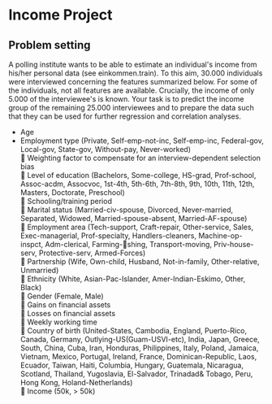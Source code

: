 # Income Project

## Problem setting
A polling institute wants to be able to estimate an individual's income from his/her personal
data (see einkommen.train). To this aim, 30.000 individuals were interviewed concerning
the features summarized below. For some of the individuals, not all features are
available. Crucially, the income of only 5.000 of the interviewee's is known.
Your task is to predict the income group of the remaining 25.000 interviewees and to
prepare the data such that they can be used for further regression and correlation analyses. <Br/>
* Age <Br/>
* Employment type (Private, Self-emp-not-inc, Self-emp-inc, Federal-gov, Local-gov,
State-gov, Without-pay, Never-worked) <Br/>
 Weighting factor to compensate for an interview-dependent selection bias <Br/>
 Level of education (Bachelors, Some-college, HS-grad, Prof-school, Assoc-acdm, Assocvoc,
1st-4th, 5th-6th, 7th-8th, 9th, 10th, 11th, 12th, Masters, Doctorate, Preschool) <Br/>
 Schooling/training period <Br/>
 Marital status (Married-civ-spouse, Divorced, Never-married, Separated, Widowed,
Married-spouse-absent, Married-AF-spouse) <Br/>
 Employment area (Tech-support, Craft-repair, Other-service, Sales, Exec-managerial,
Prof-specialty, Handlers-cleaners, Machine-op-inspct, Adm-clerical, Farming-shing,
Transport-moving, Priv-house-serv, Protective-serv, Armed-Forces) <Br/>
 Partnership (Wife, Own-child, Husband, Not-in-family, Other-relative, Unmarried) <Br/>
 Ethnicity (White, Asian-Pac-Islander, Amer-Indian-Eskimo, Other, Black) <Br/>
 Gender (Female, Male) <Br/>
 Gains on financial assets <Br/>
 Losses on financial assets <Br/>
 Weekly working time <Br/>
 Country of birth (United-States, Cambodia, England, Puerto-Rico, Canada, Germany,
Outlying-US(Guam-USVI-etc), India, Japan, Greece, South, China, Cuba,
Iran, Honduras, Philippines, Italy, Poland, Jamaica, Vietnam, Mexico, Portugal, Ireland,
France, Dominican-Republic, Laos, Ecuador, Taiwan, Haiti, Columbia, Hungary,
Guatemala, Nicaragua, Scotland, Thailand, Yugoslavia, El-Salvador, Trinadad&
Tobago, Peru, Hong Kong, Holand-Netherlands) <Br/>
 Income (50k, > 50k) <Br/>
